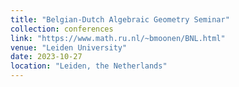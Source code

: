 ```yaml
---
title: "Belgian-Dutch Algebraic Geometry Seminar"
collection: conferences
link: "https://www.math.ru.nl/~bmoonen/BNL.html"
venue: "Leiden University"
date: 2023-10-27
location: "Leiden, the Netherlands"
---
```

